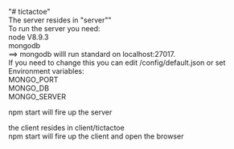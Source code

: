 "# tictactoe" <br/>
The server resides in "server""<br/>
To run the server you need:<br/>
node V8.9.3<br/>
mongodb<br/>
 ==> mongodb willl run standard on localhost:27017.<br/>
 If you need to change this you can edit /config/default.json or set Environment variables:<br/>
 MONGO_PORT<br/>
 MONGO_DB<br/>
 MONGO_SERVER<br/>
 
 npm start will fire up the server
 
 the client resides in client/tictactoe<br/>
 npm start will fire up the client and open the browser<br/> 
 
 
                                      


